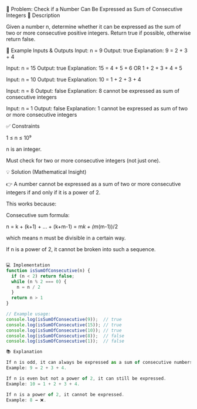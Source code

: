 📝 Problem: Check if a Number Can Be Expressed as Sum of Consecutive Integers
📌 Description

Given a number n, determine whether it can be expressed as the sum of two or more consecutive positive integers.
Return true if possible, otherwise return false.

🎯 Example Inputs & Outputs
Input: n = 9
Output: true
Explanation: 9 = 2 + 3 + 4

Input: n = 15
Output: true
Explanation: 15 = 4 + 5 + 6 OR 1 + 2 + 3 + 4 + 5

Input: n = 10
Output: true
Explanation: 10 = 1 + 2 + 3 + 4

Input: n = 8
Output: false
Explanation: 8 cannot be expressed as sum of consecutive integers

Input: n = 1
Output: false
Explanation: 1 cannot be expressed as sum of two or more consecutive integers

✅ Constraints

1 ≤ n ≤ 10⁹

n is an integer.

Must check for two or more consecutive integers (not just one).

💡 Solution (Mathematical Insight)

👉 A number cannot be expressed as a sum of two or more consecutive integers if and only if it is a power of 2.

This works because:

Consecutive sum formula:

n = k + (k+1) + ... + (k+m-1)
  = m*k + (m*(m-1))/2


which means n must be divisible in a certain way.

If n is a power of 2, it cannot be broken into such a sequence.

```javascript

💻 Implementation
function isSumOfConsecutive(n) {
  if (n < 2) return false;
  while (n % 2 === 0) {
    n = n / 2
  }
  return n > 1
}

// Example usage:
console.log(isSumOfConsecutive(9));  // true
console.log(isSumOfConsecutive(15)); // true
console.log(isSumOfConsecutive(10)); // true
console.log(isSumOfConsecutive(8));  // false
console.log(isSumOfConsecutive(1));  // false

📚 Explanation

If n is odd, it can always be expressed as a sum of consecutive numbers.
Example: 9 = 2 + 3 + 4.

If n is even but not a power of 2, it can still be expressed.
Example: 10 = 1 + 2 + 3 + 4.

If n is a power of 2, it cannot be expressed.
Example: 8 → ❌.